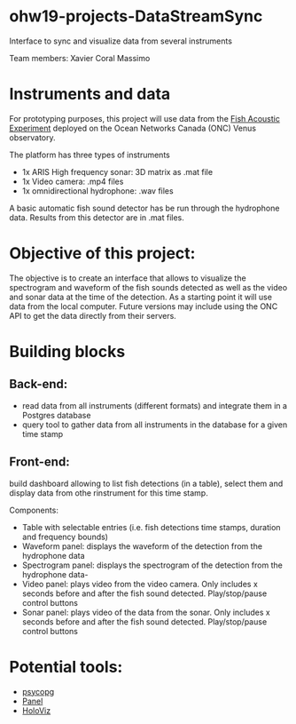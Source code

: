 # ohw19-projects-DataStreamSync
Interface to sync and visualize data from several instruments


Team members: Xavier Coral Massimo

# Instruments and data

For prototyping purposes, this project will use data from the [Fish Acoustic Experiment](https://www.oceannetworks.ca/do-fish-talk-innovative-experiment-study-fish-using-sound-and-imaging) deployed on the Ocean Networks Canada (ONC) Venus observatory.

The platform has three types of instruments
- 1x ARIS High frequency sonar:  3D matrix as .mat file
- 1x Video camera: .mp4 files
- 1x omnidirectional hydrophone: .wav files

A basic automatic fish sound detector has be run through the hydrophone data. Results from this detector are in .mat files.

# Objective of this project:

The objective is to create an interface that allows to visualize the spectrogram and waveform of the fish sounds detected as well as the video and sonar data at the time of the detection.
As a starting point it will use data from the local computer. Future versions may include using the ONC API to get the data directly from their servers.

# Building blocks

## Back-end: 
- read data from all instruments (different formats) and integrate them in a Postgres database
- query tool to gather data from all instruments in the database for a given time stamp

## Front-end: 
build dashboard allowing to list fish detections (in a table), select them and display data from othe rinstrument for this time stamp.

Components:
- Table with selectable entries (i.e. fish detections time stamps, duration and frequency bounds)
- Waveform panel: displays the waveform of the detection from the hydrophone data
- Spectrogram panel: displays the spectrogram of the detection from the hydrophone data- 
- Video panel: plays video from the video camera. Only includes x seconds before and after the fish sound detected. Play/stop/pause control buttons 
- Sonar panel: plays video of the data from the sonar. Only includes x seconds before and after the fish sound detected. Play/stop/pause control buttons

# Potential tools:
- [psycopg](http://initd.org/psycopg/)
- [Panel](https://panel.pyviz.org/reference/index.html)
- [HoloViz](https://holoviz.org/tutorial/index.html)

